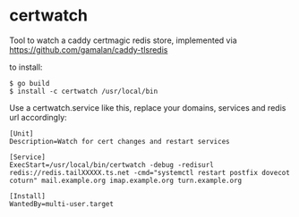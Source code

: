 # certwatch

Tool to watch a caddy certmagic redis store, implemented via https://github.com/gamalan/caddy-tlsredis

to install:

```
$ go build
$ install -c certwatch /usr/local/bin
```

Use a certwatch.service like this, replace your domains, services and redis url accordingly:

```
[Unit]
Description=Watch for cert changes and restart services

[Service]
ExecStart=/usr/local/bin/certwatch -debug -redisurl redis://redis.tailXXXXX.ts.net -cmd="systemctl restart postfix dovecot coturn" mail.example.org imap.example.org turn.example.org

[Install]
WantedBy=multi-user.target
```
